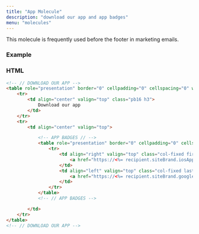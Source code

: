 ```yaml
---
title: "App Molecule"
description: "download our app and app badges"
menu: "molecules"
---
```


This molecule is frequently used before the footer in marketing emails.

### Example

<div class="example">
	<app-molecule></apps-molecule>
</div>

### HTML

```html
<!-- // DOWNLOAD OUR APP -->
<table role="presentation" border="0" cellpadding="0" cellspacing="0" width="100%">
	<tr>
		<td align="center" valign="top" class="pb16 h3">
			Download our app
		</td>
	</tr>
	<tr>
		<td align="center" valign="top">

			<!-- APP BADGES // -->
			<table role="presentation" border="0" cellpadding="0" cellspacing="0" width="100%">
				<tr>
					<td align="right" valign="top" class="col-fixed first">
						<a href="https://<%= recipient.siteBrand.iosApp %>" target="_blank"><img src="https://media.mcclatchy.com/email-assets/global/app-store-badge.png" width="120" alt="Download on the App Store" /></a>
					</td>
					<td align="left" valign="top" class="col-fixed last">
						<a href="https://<%= recipient.siteBrand.googlePlayApp %>" target="_blank"><img src="https://media.mcclatchy.com/email-assets/global/google-play-badge.png" width="134" alt="Get it on Google Play" /></a>
					</td>
				</tr>
			</table>
			<!-- // APP BADGES -->

		</td>
	</tr>
</table>
<!-- // DOWNLOAD OUR APP -->
```

<script>
class AppMolecule extends HTMLElement {
	get template() {
		let t = document.createElement("template");
		t.innerHTML = `
<head>
	<meta http-equiv="Content-Type" content="text/html; charset=UTF-8" />
	<meta name="viewport" content="width=device-width, initial-scale=1.0"/>
		 <style>
			 @import url( '/css/email/eds.css' )
		 </style>
</head>
<body>
	<center>
		<!-- BODY TABLE // -->
		<table border="0" cellpadding="0" cellspacing="0" role="presentation" height="100%" width="100%" id="body-table">
			<tr>
				<td align="center" valign="top" id="body-cell">
					<!-- MAIN TABLE // -->
					<table border="0" cellpadding="0" cellspacing="0" role="presentation" width="600" id="email-table">
						<tr>
							<td align="left" valign="top" width="100%" class="card">
							<!-- // DOWNLOAD OUR APP -->
<table role="presentation" border="0" cellpadding="0" cellspacing="0" width="100%">
<tr>
	<td align="center" valign="top" class="pb16 h3">
		Download our app
	</td>
</tr>
<tr>
	<td align="center" valign="top">
		<!-- APP BADGES // -->
		<table role="presentation" border="0" cellpadding="0" cellspacing="0" width="100%">
			<tr>
				<td align="right" valign="top" class="col-fixed first">
					<a href="https://<%= recipient.siteBrand.iosApp %>" target="_blank"><img src="https://media.mcclatchy.com/email-assets/global/app-store-badge.png" width="120" alt="Download on the App Store" /></a>
				</td>
				<td align="left" valign="top" class="col-fixed last">
					<a href="https://<%= recipient.siteBrand.googlePlayApp %>" target="_blank"><img src="https://media.mcclatchy.com/email-assets/global/google-play-badge.png" width="134" alt="Get it on Google Play" /></a>
				</td>
			</tr>
		</table>
		<!-- // APP BADGES -->
	</td>
</tr>
</table>
<!-- // DOWNLOAD OUR APP -->
							</td>
						</tr>
					</table>
					<!-- // MAIN TABLE -->
				</td>
			</tr>
		</table>
		<!-- // BODY TABLE -->
	</center>
</body>
		`;
		return t;   
	}
	constructor() {
		super();
	}
	connectedCallback() {
		let clone = this.template.content.cloneNode(true);
		this.attachShadow({ mode: "open" });
		this.shadowRoot.appendChild(clone);
	}
} // end Class
customElements.define("app-molecule", AppMolecule);
</script>
